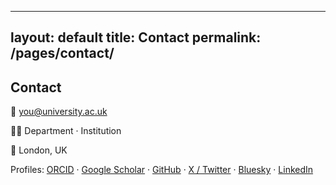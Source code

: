
---
layout: default
title: Contact
permalink: /pages/contact/
---

<section class="card">
  <h2>Contact</h2>
  <p class="pill">📧 <a href="mailto:you@university.ac.uk">you@university.ac.uk</a></p>
  <p class="pill">🧑‍🏫 Department · Institution</p>
  <p class="pill">📍 London, UK</p>
  <p>Profiles:
    <a href="#">ORCID</a> ·
    <a href="#">Google Scholar</a> ·
    <a href="#">GitHub</a> ·
    <a href="#">X / Twitter</a> ·
    <a href="#">Bluesky</a> ·
    <a href="#">LinkedIn</a>
  </p>
</section>
